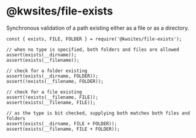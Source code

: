 # @kwsites/file-exists

Synchronous validation of a path existing either as a file or as a directory.

```
const { exists, FILE, FOLDER } = require('@kwsites/file-exists');

// when no type is specified, both folders and files are allowed
assert(exists(__dirname));
assert(exists(__filename));

// check for a folder existing
assert(exists(__dirname, FOLDER));
assert(!exists(__filename, FOLDER));

// check for a file existing
assert(!exists(__filename, FILE));
assert(exists(__filename, FILE));

// as the type is bit checked, supplying both matches both files and folders
assert(exists(__dirname, FILE + FOLDER));
assert(exists(__filename, FILE + FOLDER));
```

